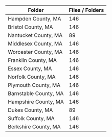 | Folder                |   Files / Folders |
|-----------------------|-------------------|
| Hampden County, MA    |               146 |
| Bristol County, MA    |               146 |
| Nantucket County, MA  |                89 |
| Middlesex County, MA  |               146 |
| Worcester County, MA  |               146 |
| Franklin County, MA   |               146 |
| Essex County, MA      |               146 |
| Norfolk County, MA    |               146 |
| Plymouth County, MA   |               146 |
| Barnstable County, MA |               146 |
| Hampshire County, MA  |               146 |
| Dukes County, MA      |                89 |
| Suffolk County, MA    |               146 |
| Berkshire County, MA  |               146 |
